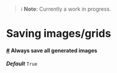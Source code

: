 > ℹ️ **Note:**
> Currently a work in progress.

# Saving images/grids
#### [#](#samples_save) Always save all generated images
***Default***
	``True``
